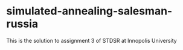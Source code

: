 # simulated-annealing-salesman-russia
This is the solution to assignment 3 of STDSR at Innopolis University
